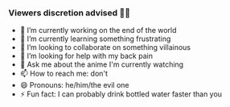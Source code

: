 ### Viewers discretion advised 👋🏾


- 🔭 I’m currently working on the end of the world
- 🌱 I’m currently learning something frustrating
- 👯 I’m looking to collaborate on something villainous
- 🤔 I’m looking for help with my back pain
- 💬 Ask me about the anime I'm currently watching
- 📫 How to reach me: don't
- 😄 Pronouns: he/him/the evil one
- ⚡ Fun fact: I can probably drink bottled water faster than you


